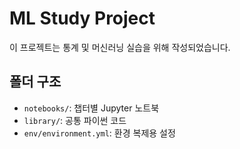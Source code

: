 # ML Study Project

이 프로젝트는 통계 및 머신러닝 실습을 위해 작성되었습니다.

## 폴더 구조
- `notebooks/`: 챕터별 Jupyter 노트북
- `library/`: 공통 파이썬 코드
- `env/environment.yml`: 환경 복제용 설정
